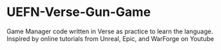 # UEFN-Verse-Gun-Game
Game Manager code written in Verse as practice to learn the language. Inspired by online tutorials from Unreal, Epic, and WarForge on Youtube
